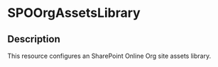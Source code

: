 # SPOOrgAssetsLibrary

## Description

This resource configures an SharePoint Online Org site assets library.

